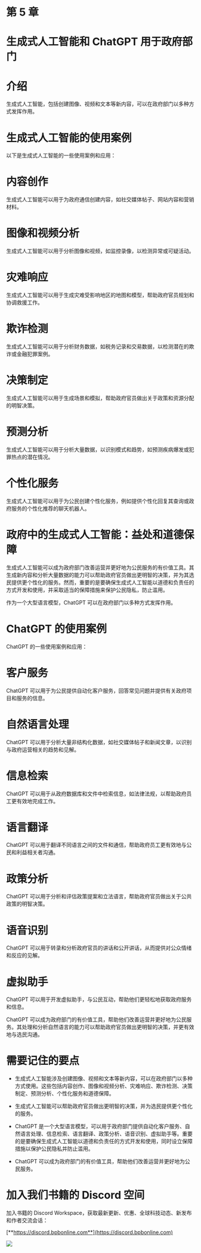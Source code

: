 # 第 5 章

# 生成式人工智能和 ChatGPT 用于政府部门

# 介绍

生成式人工智能，包括创建图像、视频和文本等新内容，可以在政府部门以多种方式发挥作用。

# 生成式人工智能的使用案例

以下是生成式人工智能的一些使用案例和应用：

# 内容创作

生成式人工智能可以用于为政府通信创建内容，如社交媒体帖子、网站内容和营销材料。

# 图像和视频分析

生成式人工智能可以用于分析图像和视频，如监控录像，以检测异常或可疑活动。

# 灾难响应

生成式人工智能可以用于生成灾难受影响地区的地图和模型，帮助政府官员规划和协调救援工作。

# 欺诈检测

生成式人工智能可以用于分析财务数据，如税务记录和交易数据，以检测潜在的欺诈或金融犯罪案例。

# 决策制定

生成式人工智能可以用于生成场景和模拟，帮助政府官员做出关于政策和资源分配的明智决策。

# 预测分析

生成式人工智能可以用于分析大量数据，以识别模式和趋势，如预测疾病爆发或犯罪热点的潜在情况。

# 个性化服务

生成式人工智能可以用于为公民创建个性化服务，例如提供个性化回复其查询或政府服务的个性化推荐的聊天机器人。

# 政府中的生成式人工智能：益处和道德保障

生成式人工智能可以成为政府部门改善运营并更好地为公民服务的有价值工具。其生成新内容和分析大量数据的能力可以帮助政府官员做出更明智的决策，并为其选民提供更个性化的服务。然而，重要的是要确保生成式人工智能以道德和负责任的方式开发和使用，并采取适当的保障措施来保护公民隐私，防止滥用。

作为一个大型语言模型，ChatGPT 可以在政府部门以多种方式发挥作用。

# ChatGPT 的使用案例

ChatGPT 的一些使用案例和应用：

# 客户服务

ChatGPT 可以用于为公民提供自动化客户服务，回答常见问题并提供有关政府项目和服务的信息。

# 自然语言处理

ChatGPT 可以用于分析大量非结构化数据，如社交媒体帖子和新闻文章，以识别与政府运营相关的趋势和见解。

# 信息检索

ChatGPT 可以用于从政府数据库和文件中检索信息，如法律法规，以帮助政府员工更有效地完成工作。

# 语言翻译

ChatGPT 可以用于翻译不同语言之间的文件和通信，帮助政府员工更有效地与公民和利益相关者沟通。

# 政策分析

ChatGPT 可以用于分析和评估政策提案和立法语言，帮助政府官员做出关于公共政策的明智决策。

# 语音识别

ChatGPT 可以用于转录和分析政府官员的讲话和公开讲话，从而提供对公众情绪和反应的见解。

# 虚拟助手

ChatGPT 可以用于开发虚拟助手，与公民互动，帮助他们更轻松地获取政府服务和信息。

ChatGPT 可以成为政府部门的有价值工具，帮助他们改善运营并更好地为公民服务。其处理和分析自然语言的能力可以帮助政府官员做出更明智的决策，并更有效地与选民沟通。

# 需要记住的要点

+   生成式人工智能涉及创建图像、视频和文本等新内容，可以在政府部门以多种方式使用。这些包括内容创作、图像和视频分析、灾难响应、欺诈检测、决策制定、预测分析、个性化服务和道德保障。

+   生成式人工智能可以帮助政府官员做出更明智的决策，并为选民提供更个性化的服务。

+   ChatGPT 是一个大型语言模型，可以用于政府部门提供自动化客户服务、自然语言处理、信息检索、语言翻译、政策分析、语音识别、虚拟助手等。重要的是要确保生成式人工智能以道德和负责任的方式开发和使用，同时设立保障措施以保护公民隐私并防止滥用。

+   ChatGPT 可以成为政府部门的有价值工具，帮助他们改善运营并更好地为公民服务。

# 加入我们书籍的 Discord 空间

加入书籍的 Discord Workspace，获取最新更新、优惠、全球科技动态、新发布和作者交流会话：

[**https://discord.bpbonline.com**](https://discord.bpbonline.com)

![](images/dis.jpg)
